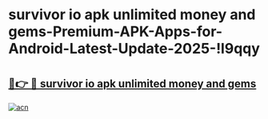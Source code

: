 # survivor io apk unlimited money and gems-Premium-APK-Apps-for-Android-Latest-Update-2025-!l9qqy

# <h2><a href="https://googleone.com">🔗👉 🔴 survivor io apk unlimited money and gems</a></h2>

[![acn](https://github.com/user-attachments/assets/0f9c940e-d8b0-45ae-aac7-cd30a18b3e1c)](https://googleone.com)

